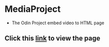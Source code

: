 # MediaProject


- The Odin Project embed video to HTML page


## Click this [link](https://itsmraga-hub.github.io/MediaProject/) to view the page
